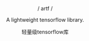 <p align="center">/ artf /</p>

<p align="center">A lightweight tensorflow library.</p>

<p align="center">轻量级tensorflow库</p>

